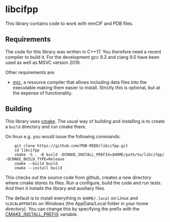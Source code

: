 libcifpp
========

This library contains code to work with mmCIF and PDB files.

Requirements
------------

The code for this library was written in C++17. You therefore need a
recent compiler to build it. For the development gcc 9.3 and clang 9.0
have been used as well as MSVC version 2019.

Other requirements are:

- [mrc](https://github.com/mhekkel/mrc), a resource compiler that
  allows including data files into the executable making them easier to
  install. Strictly this is optional, but at the expense of functionality.

Building
--------

This library uses [cmake](https://cmake.org). The usual way of building
and installing is to create a `build` directory and run cmake there.

On linux e.g. you would issue the following commands:

```
	git clone https://github.com/PDB-REDO/libcifpp.git
	cd libcifpp
	cmake -S . -B build -DCMAKE_INSTALL_PREFIX=$HOME/path/to/libcifpp/ -DCMAKE_BUILD_TYPE=Release
	cmake --build build
	cmake --install build
```
This checks out the source code from github, creates a new directory
where cmake stores its files. Run a configure, build the code and run
tests. And then it installs the library and auxiliary files.

The default is to install everything in `$HOME/.local` on Linux and
`%LOCALAPPDATA%` on Windows (the AppData/Local folder in your home directory).
You can change this by specifying the prefix with the
[CMAKE_INSTALL_PREFIX](https://cmake.org/cmake/help/v3.21/variable/CMAKE_INSTALL_PREFIX.html)
variable.

